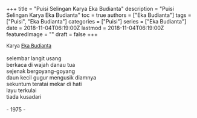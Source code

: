 +++
title = "Puisi Selingan Karya Eka Budianta"
description = "Puisi Selingan Karya Eka Budianta"
toc = true
authors = ["Eka Budianta"]
tags = ["Puisi", "Eka Budianta"]
categories = ["Puisi"]
series = ["Eka Budianta"]
date = 2018-11-04T06:19:00Z
lastmod = 2018-11-04T06:19:00Z
featuredImage = ""
draft = false
+++

<div style="text-align: justify;">
<div style="font-size: small;">Karya <a href="/authors/eka-budianta/" target="_blank">Eka Budianta</a></div><br />
selembar langit usang<br />berkaca di wajah danau tua<br />sejenak bergoyang-goyang<br />daun kecil gugur mengusik diamnya<br />sekuntum teratai mekar di hati<br />layu terkulai<br />tiada kusadari<br /><br />- 1975 -</div>
